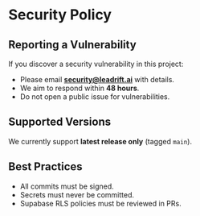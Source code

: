 # Security Policy

## Reporting a Vulnerability

If you discover a security vulnerability in this project:

* Please email **[security@leadrift.ai](mailto:security@leadrift.ai)** with details.
* We aim to respond within **48 hours**.
* Do not open a public issue for vulnerabilities.

## Supported Versions

We currently support **latest release only** (tagged `main`).

## Best Practices

* All commits must be signed.
* Secrets must never be committed.
* Supabase RLS policies must be reviewed in PRs.